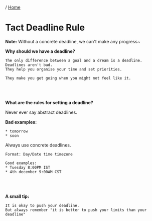 / [Home](index.md)

# Tact Deadline Rule

**Note:** Without a concrete deadline, we can't make any progress~



**Why should we have a deadline?**

```
The only difference between a goal and a dream is a deadline. 
Deadlines aren't bad. 
They help you organise your time and set priorities.

They make you get going when you might not feel like it.
```

<br/><br/>

**What are the rules for setting a deadline?**

Never ever say abstract deadlines.

**Bad examples:**
```
* tomorrow
* soon
```


Always use concrete deadlines.

```
Format: Day/Date time timezone
 
Good examples:
* Tuesday 8:00PM IST
* 4th december 9:00AM CST
```

<br/><br/>

**A small tip:**
```
It is okay to push your deadline. 
But always remember "it is better to push your limits than your deadline"
```
  


